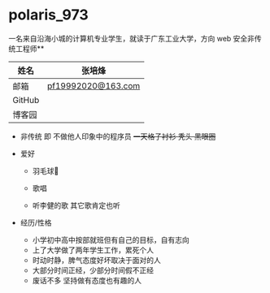 # polaris_973

一名来自沿海小城的计算机专业学生，就读于广东工业大学，方向 web 安全非传统工程师**

| 姓名   | 张培烽             |
| ------ | ------------------ |
| 邮箱   | pf19992020@163.com |
| GitHub |                    |
| 博客园 |                    |



- 非传统 即 不做他人印象中的程序员 ~~一天~~~~格子~~~~衬衫 秃头 黑眼圈~~ 

- 爱好

  - 羽毛球🏸 

  - 歌唱

  - 听李健的歌 其它歌肯定也听

- 经历/性格
  - 小学初中高中按部就班但有自己的目标，自有志向
  - 上了大学做了两年学生工作，累死个人
  - 时动时静，脾气态度好坏取决于面对的人
  - 大部分时间正经，少部分时间假不正经
  - 废话不多 坚持做有态度也有趣的人
